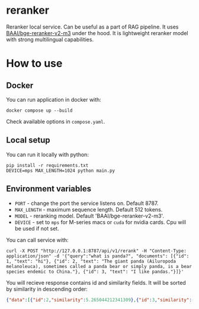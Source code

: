 # reranker
Reranker local service. Can be useful as a part of RAG pipeline. It
uses
[BAAI/bge-reranker-v2-m3](https://huggingface.co/BAAI/bge-reranker-v2-m3)
under the hood. It is lightweight reranker model with strong
multilingual capabilities.

# How to use

## Docker

You can run application in docker with:

``` shell
docker compose up --build
```

Check available options in `compose.yaml`.

## Local setup

You can run it locally with python:

``` shell
pip install -r requirements.txt
DEVICE=mps MAX_LENGTH=1024 python main.py
```

## Environment variables

- `PORT` - change the port the service listens on. Default 8787.
- `MAX_LENGTH` - maximum sequence length. Default 512 tokens.
- `MODEL` - reranking model. Default 'BAAI/bge-reranker-v2-m3'.
- `DEVICE` - set to `mps` for M-series macs or `cuda` for nvidia
  cards. Cpu will be used if not set.

You can call service with:

``` shell
curl -X POST "http://127.0.0.1:8787/api/v1/rerank" -H "Content-Type: application/json" -d '{"query":"what is panda?", "documents": [{"id": 1, "text": "hi"}, {"id": 2, "text": "The giant panda (Ailuropoda melanoleuca), sometimes called a panda bear or simply panda, is a bear species endemic to China."}, {"id": 3, "text": "I like pandas."}]}'
```

You will recieve response contains id and similarity fields. It will
be sorted by similarity in descending order:

``` json
{"data":[{"id":2,"similarity":5.265044212341309},{"id":3,"similarity":-7.278249263763428},{"id":1,"similarity":-8.183815002441406}]}
```
